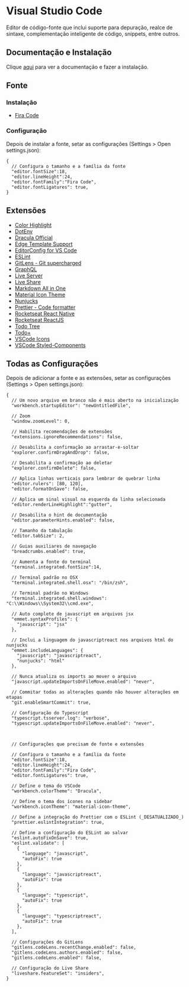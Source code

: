 # Visual Studio Code

Editor de código-fonte que inclui suporte para depuração, realce de sintaxe, complementação inteligente de código, snippets, entre outros.

## Documentação e Instalação

Clique [aqui](https://code.visualstudio.com) para ver a documentação e fazer a instalação.

## Fonte

### Instalação

- [Fira Code](../../font/fira-code.md)

### Configuração

Depois de instalar a fonte, setar as configurações (Settings > Open settings.json):

```
{
  // Configura o tamanho e a família da fonte
  "editor.fontSize":18,
  "editor.lineHeight":24,
  "editor.fontFamily":"Fira Code",
  "editor.fontLigatures": true,
}
```

## Extensões

- [Color Highlight](extensions/color-highlight.md)
- [DotEnv](extensions/dotenv.md)
- [Dracula Official](extensions/dracula-official.md)
- [Edge Template Support](extensions/edge-template-support.md)
- [EditorConfig for VS Code](extensions/editorconfig-for-vs-code.md)
- [ESLint](extensions/eslint.md)
- [GitLens - Git supercharged](extensions/gitlens-git-supercharged.md)
- [GraphQL](extensions/graphql.md)
- [Live Server](extensions/live-server.md)
- [Live Share](extensions/live-share.md)
- [Markdown All in One](extensions/markdown-all-in-one.md)
- [Material Icon Theme](extensions/material-icon-theme.md)
- [Nunjucks](extensions/nunjucks.md)
- [Prettier - Code formatter](extensions/prettier-code-formatter.md)
- [Rocketseat React Native](rocketseat-react-native.md)
- [Rocketseat ReactJS](rocketseat-reactjs.md)
- [Todo Tree](extensions/todo-tree.md)
- [Todo+](extensions/todo-plus.md)
- [VSCode Icons](extensions/vscode-icons.md)
- [VSCode Styled-Components](extensions/vscode-styled-components.md)

## Todas as Configurações

Depois de adicionar a fonte e as extensões, setar as configurações (Settings > Open settings.json):

```
{
  // Um novo arquivo em branco não é mais aberto na inicialização
  "workbench.startupEditor": "newUntitledFile",

  // Zoom
  "window.zoomLevel": 0,

  // Habilita recomendações de extensões
  "extensions.ignoreRecommendations": false,

  // Desabilita a confirmação ao arrastar-e-soltar
  "explorer.confirmDragAndDrop": false,

  // Desabilita a confirmação ao deletar
  "explorer.confirmDelete": false,

  // Aplica linhas verticais para lembrar de quebrar linha
  "editor.rulers": [80, 120],
  "editor.formatOnSave": false,

  // Aplica um sinal visual na esquerda da linha selecionada
  "editor.renderLineHighlight":"gutter",

  // Desabilita o hint de documentação
  "editor.parameterHints.enabled": false,

  // Tamanho da tabulação
  "editor.tabSize": 2,

  // Guias auxiliares de navegação
  "breadcrumbs.enabled": true,

  // Aumenta a fonte do terminal
  "terminal.integrated.fontSize":14,

  // Terminal padrão no OSX
  "terminal.integrated.shell.osx": "/bin/zsh",

  // Terminal padrão no Windows
  "terminal.integrated.shell.windows": "C:\\Windows\\System32\\cmd.exe",

  // Auto complete de javascript em arquivos jsx
  "emmet.syntaxProfiles": {
    "javascript": "jsx"
  },

  // Inclui a linguagem do javascriptreact nos arquivos html do nunjucks
  "emmet.includeLanguages": {
    "javascript": "javascriptreact",
    "nunjucks": "html"
  },

  // Nunca atualiza os imports ao mover o arquivo
  "javascript.updateImportsOnFileMove.enabled": "never",

  // Commitar todas as alterações quando não houver alterações em etapas
  "git.enableSmartCommit": true,

  // Configuração do Typescript
  "typescript.tsserver.log": "verbose",
  "typescript.updateImportsOnFileMove.enabled": "never",



  // Configurações que precisam de fonte e extensões

  // Configura o tamanho e a família da fonte
  "editor.fontSize":18,
  "editor.lineHeight":24,
  "editor.fontFamily":"Fira Code",
  "editor.fontLigatures": true,

  // Define o tema do VSCode
  "workbench.colorTheme": "Dracula",

  // Define o tema dos ícones na sidebar
  "workbench.iconTheme": "material-icon-theme",

  // Define a integração do Prettier com o ESLint (_DESATUALIZADO_)
  "prettier.eslintIntegration": true,

  // Define a configuração do ESLint ao salvar
  "eslint.autoFixOnSave": true,
  "eslint.validate": [
    {
      "language": "javascript",
      "autoFix": true
    },
    {
      "language": "javascriptreact",
      "autoFix": true
    },
    {
      "language": "typescript",
      "autoFix": true
    },
    {
      "language": "typescriptreact",
      "autoFix": true
    },
  ],  

  // Configurações do GitLens
  "gitlens.codeLens.recentChange.enabled": false,
  "gitlens.codeLens.authors.enabled": false,
  "gitlens.codeLens.enabled": false,

  // Configuração do Live Share
  "liveshare.featureSet": "insiders",
}
```
